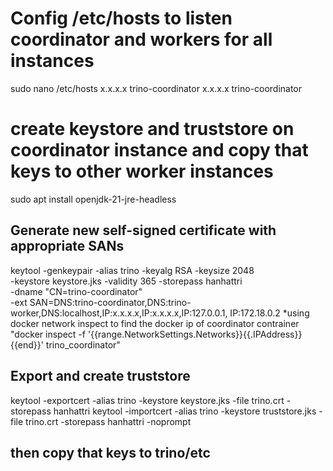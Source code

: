 # Config /etc/hosts to listen coordinator and workers for all instances
sudo nano /etc/hosts
x.x.x.x trino-coordinator
x.x.x.x trino-coordinator

# create keystore and truststore on coordinator instance and copy that keys to other worker instances
sudo apt install openjdk-21-jre-headless

## Generate new self-signed certificate with appropriate SANs
keytool -genkeypair -alias trino -keyalg RSA -keysize 2048 \
  -keystore keystore.jks -validity 365 -storepass hanhattri \
  -dname "CN=trino-coordinator" \
  -ext SAN=DNS:trino-coordinator,DNS:trino-worker,DNS:localhost,IP:x.x.x.x,IP:x.x.x.x,IP:127.0.0.1, IP:172.18.0.2 *using docker network inspect to find the docker ip of coordinator contrainer "docker inspect -f '{{range.NetworkSettings.Networks}}{{.IPAddress}}{{end}}' trino_coordinator" 

## Export and create truststore
keytool -exportcert -alias trino -keystore keystore.jks -file trino.crt -storepass hanhattri
keytool -importcert -alias trino -keystore truststore.jks -file trino.crt -storepass hanhattri -noprompt

## then copy that keys to trino/etc
